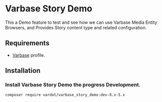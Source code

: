 # Varbase Story Demo

This a Demo feature to test and see how we can use Varbase Media Entity
Browsers, and Provides Story content type and related configuration.


## Requirements
* [Varbase](https://www.drupal.org/project/varbase) profile.

## Installation

### Install Varbase Story Demo the progress Development.
```
composer require vardot/varbase_story_demo:dev-8.x-5.x
```